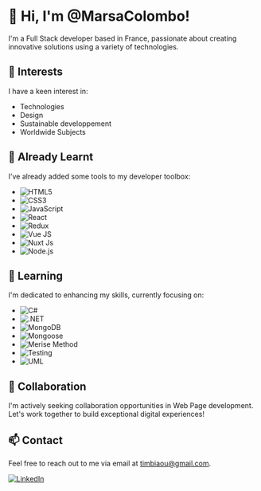 # 👋 Hi, I'm @MarsaColombo!

I'm a Full Stack developer based in France, passionate about creating innovative solutions using a variety of technologies.

## 👀 Interests
I have a keen interest in:

- Technologies
- Design
- Sustainable developpement
- Worldwide Subjects

## 🌱 Already Learnt
I've already added some tools to my developer toolbox:

- ![HTML5](https://img.shields.io/badge/html5-%23E34F26.svg?style=for-the-badge&logo=html5&logoColor=white) 
- ![CSS3](https://img.shields.io/badge/css3-%231572B6.svg?style=for-the-badge&logo=css3&logoColor=white) 
- ![JavaScript](https://img.shields.io/badge/javascript-%23323330.svg?style=for-the-badge&logo=javascript&logoColor=%23F7DF1E) 
- ![React](https://img.shields.io/badge/react-%2320232a.svg?style=for-the-badge&logo=react&logoColor=%2361DAFB) 
- ![Redux](https://img.shields.io/badge/redux-%23593d88.svg?style=for-the-badge&logo=redux&logoColor=white) 
- ![Vue JS](https://img.shields.io/badge/vue.js-%2335495e.svg?style=for-the-badge&logo=vue.js&logoColor=4FC08D) 
- ![Nuxt Js](https://img.shields.io/badge/nuxt.js-%2300C58E.svg?style=for-the-badge&logo=nuxt.js&logoColor=white) 
- ![Node.js](https://img.shields.io/badge/node.js-%23339933.svg?style=for-the-badge&logo=node.js&logoColor=white)

## 🚀 Learning
I'm dedicated to enhancing my skills, currently focusing on:

- ![C#](https://img.shields.io/badge/c%23-%23239120.svg?style=for-the-badge&logo=c-sharp&logoColor=white) 
- ![.NET](https://img.shields.io/badge/.NET-5C2D91?style=for-the-badge&logo=.net&logoColor=white) 
- ![MongoDB](https://img.shields.io/badge/mongodb-%234ea94b.svg?style=for-the-badge&logo=mongodb&logoColor=white) 
- ![Mongoose](https://img.shields.io/badge/mongoose-%23880000.svg?style=for-the-badge&logo=mongoose&logoColor=white) 
- ![Merise Method](https://img.shields.io/badge/Merise-003366?style=for-the-badge) 
- ![Testing](https://img.shields.io/badge/testing-%231a1a1a.svg?style=for-the-badge) 
- ![UML](https://img.shields.io/badge/uml-%2307708C.svg?style=for-the-badge&logo=uml) 

## 💼 Collaboration
I'm actively seeking collaboration opportunities in Web Page development. Let's work together to build exceptional digital experiences!

## 📫 Contact
Feel free to reach out to me via email at [timbiaou@gmail.com](mailto:timbiaou@gmail.com).

[![LinkedIn](https://img.shields.io/badge/LinkedIn-%230077B5.svg?logo=linkedin&logoColor=white)](https://www.linkedin.com/in/hafawa-bargaoui/)
